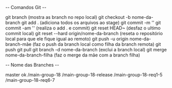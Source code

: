 -- Comandos Git --

  git branch  (mostra as branch no repo local)
  git checkout -b nome-da-branch
  git add .  (adiciona todos os arquivos ao stage)
  git commit -m ''
  git commit -am '' (realiza o add . e commit)
  git reset HEAD~ (desfaz o ultimo commit local)
  git reset --hard origin/nome-da-branch  (reseta o repositório local para que ele fique igual ao remoto)
  git push -u origin nome-da-branch-mãe (faz o push da branch local como filha da branch remota)
  git push
  git pull
  git branch -d nome-da-branch (exclui a branch local)
  git merge nome-da-branch-filha (faz o merge da mãe com a branch filha)
 
-- Nome das Branches --

master ok
    /main-group-18
        /main-group-18-release
            /main-group-18-req1-5
            /main-group-18-req6-7